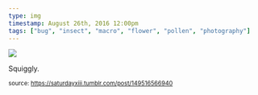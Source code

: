 ```yaml
---
type: img
timestamp: August 26th, 2016 12:00pm
tags: ["bug", "insect", "macro", "flower", "pollen", "photography"]
---
```

<img src="https://saturdayxiii.github.io/media/149516566940.jpg"/>

Squiggly.
 
      
      
  
<small>source: https://saturdayxiii.tumblr.com/post/149516566940</small>